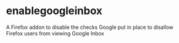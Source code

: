 enablegoogleinbox
=================

A Firefox addon to disable the checks Google put in place to disallow Firefox users from viewing Google Inbox
